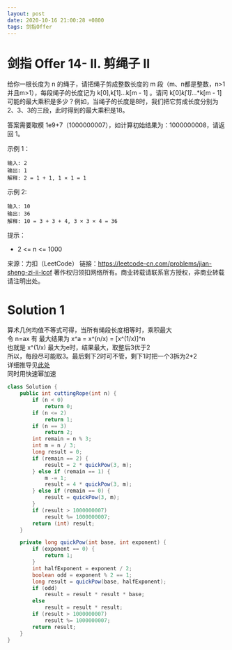 ```yaml
---
layout: post
date: 2020-10-16 21:00:28 +0800
tags: 剑指Offer
---
```


# 剑指 Offer 14- II. 剪绳子 II

给你一根长度为 n 的绳子，请把绳子剪成整数长度的 m 段（m、n都是整数，n>1并且m>1），每段绳子的长度记为 k[0],k[1]...k[m - 1] 。请问 k[0]*k[1]*...*k[m - 1] 可能的最大乘积是多少？例如，当绳子的长度是8时，我们把它剪成长度分别为2、3、3的三段，此时得到的最大乘积是18。

答案需要取模 1e9+7（1000000007），如计算初始结果为：1000000008，请返回 1。

示例 1：
```
输入: 2
输出: 1
解释: 2 = 1 + 1, 1 × 1 = 1
```
示例 2:
```
输入: 10
输出: 36
解释: 10 = 3 + 3 + 4, 3 × 3 × 4 = 36
```
提示：
+ 2 <= n <= 1000

来源：力扣（LeetCode）
链接：https://leetcode-cn.com/problems/jian-sheng-zi-ii-lcof
著作权归领扣网络所有。商业转载请联系官方授权，非商业转载请注明出处。

# Solution 1
算术几何均值不等式可得，当所有绳段长度相等时，乘积最大  
令 n=ax 有 最大结果为 x^a = x^(n/x) = [x^(1/x)]^n  
也就是 x^(1/x) 最大为e时，结果最大，取整后3优于2  
所以，每段尽可能取3。最后剩下2时可不管，剩下1时把一个3拆为2*2  
详细推导见[此处](https://leetcode-cn.com/problems/jian-sheng-zi-lcof/solution/mian-shi-ti-14-i-jian-sheng-zi-tan-xin-si-xiang-by/)  
同时用快速幂加速  
``` java
class Solution {
    public int cuttingRope(int n) {
        if (n < 0)
            return 0;
        if (n <= 2)
            return 1;
        if (n == 3)
            return 2;
        int remain = n % 3;
        int m = n / 3;
        long result = 0;
        if (remain == 2) {
            result = 2 * quickPow(3, m);
        } else if (remain == 1) {
            m -= 1;
            result = 4 * quickPow(3, m);
        } else if (remain == 0) {
            result = quickPow(3, m);
        }
        if (result > 1000000007)
            result %= 1000000007;
        return (int) result;
    }

    private long quickPow(int base, int exponent) {
        if (exponent == 0) {
            return 1;
        }
        int halfExponent = exponent / 2;
        boolean odd = exponent % 2 == 1;
        long result = quickPow(base, halfExponent);
        if (odd)
            result = result * result * base;
        else
            result = result * result;
        if (result > 1000000007)
            result %= 1000000007;
        return result;
    }
}
```